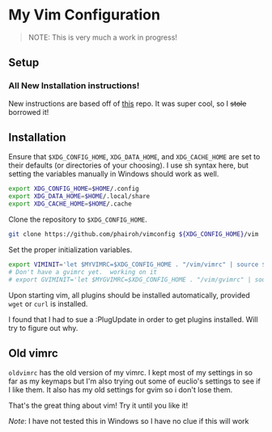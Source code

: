 # My Vim Configuration
> NOTE: This is very much a work in progress!

## Setup
### All New Installation instructions!
New instructions are based off of [this](https://github.com/euclio/vimrc) repo.
It was super cool, so I ~~stole~~ borrowed it!

## Installation

Ensure that `$XDG_CONFIG_HOME`, `XDG_DATA_HOME`, and `XDG_CACHE_HOME` are set to
their defaults (or directories of your choosing). I use sh syntax here, but
setting the variables manually in Windows should work as well.

```sh
export XDG_CONFIG_HOME=$HOME/.config
export XDG_DATA_HOME=$HOME/.local/share
export XDG_CACHE_HOME=$HOME/.cache
```

Clone the repository to `$XDG_CONFIG_HOME`.

```sh
git clone https://github.com/phairoh/vimconfig ${XDG_CONFIG_HOME}/vim
```

Set the proper initialization variables.

```sh
export VIMINIT='let $MYVIMRC=$XDG_CONFIG_HOME . "/vim/vimrc" | source $MYVIMRC'
# Don't have a gvimrc yet.  working on it
# export GVIMINIT='let $MYGVIMRC=$XDG_CONFIG_HOME . "/vim/gvimrc" | source $MYGVIMRC'
```

Upon starting vim, all plugins should be installed automatically, provided
`wget` or `curl` is installed.

I found that I had to sue a :PlugUpdate in order to get plugins installed. Will
try to figure out why.

## Old vimrc
`oldvimrc` has the old version of my vimrc.  I kept most of my settings in so
far as my keymaps but I'm also trying out some of euclio's settings to see if I
like them. It also has my old settings for gvim so i don't lose them.

That's the great thing about vim!  Try it until you like it!

_Note_: I have not tested this in Windows so I have no clue if this will work


